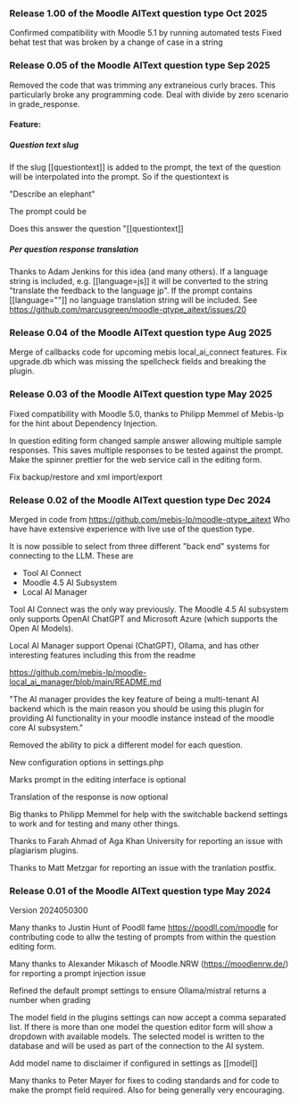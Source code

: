
### Release 1.00 of the Moodle AIText question type Oct 2025
Confirmed compatibility with Moodle 5.1 by running automated tests
Fixed behat test that was broken by a change of case in a string

### Release 0.05 of the Moodle AIText question type Sep 2025

Removed the code that was trimming any extraneious curly braces.
This particularly broke any programming code.
Deal with divide by zero scenario in grade_response.

#### Feature:

##### Question text slug

If the slug [[questiontext]] is added to the prompt, the text of the question will be interpolated into the prompt. So if the questiontext is

"Describe an elephant"

The prompt could be

Does this answer the question "[[questiontext]]

##### Per question response translation

Thanks to Adam Jenkins for this idea (and many others).  If a language string is included, e.g. [[language=js]] it will be converted to the string "translate the feedback to the language jp". If the prompt contains [[language=""]] no language translation string will be included. See
https://github.com/marcusgreen/moodle-qtype_aitext/issues/20

### Release 0.04 of the Moodle AIText question type Aug 2025

Merge of callbacks code for upcoming mebis local_ai_connect features.
Fix upgrade.db which was missing the spellcheck fields and breaking the plugin.

### Release 0.03 of the Moodle AIText question type May 2025

Fixed compatibility with Moodle 5.0, thanks to Philipp Memmel of Mebis-lp for the hint about Dependency Injection.

In question editing form changed sample answer allowing multiple sample responses. This saves multiple responses
to be tested against the prompt. Make the spinner prettier for the web service call in the editing form.

Fix backup/restore and xml import/export


### Release 0.02 of the Moodle AIText question type Dec 2024

Merged in code from https://github.com/mebis-lp/moodle-qtype_aitext
Who have have extensive experience with live use of the question type.

It is now possible to select from three different "back end" systems for connecting to the LLM. These are

* Tool AI Connect
* Moodle 4.5 AI Subsystem
* Local AI Manager

Tool AI Connect was the only way previously. The Moodle 4.5 AI subsystem only supports OpenAI ChatGPT and Microsoft Azure (which supports the Open AI Models).

Local AI Manager support Openai (ChatGPT), Ollama, and has other interesting features including this from the readme

https://github.com/mebis-lp/moodle-local_ai_manager/blob/main/README.md

"The AI manager provides the key feature of being a multi-tenant AI backend which is the main reason you should be using this plugin for providing AI functionality in your moodle instance instead of the moodle core AI subsystem."

Removed the ability to pick a different model for each question.

New configuration options in settings.php

Marks prompt in the editing interface is optional

Translation of the response is now optional

Big thanks to Philipp Memmel for help with the switchable backend settings to work and for testing and many other things.

Thanks to Farah Ahmad of Aga Khan University for reporting an issue with plagiarism plugins.

Thanks to Matt Metzgar for reporting an issue with the tranlation postfix.

### Release 0.01 of the Moodle AIText question type May 2024

Version 2024050300

Many thanks to Justin Hunt of Poodll fame https://poodll.com/moodle for contributing code
to allw the testing of prompts from within the question editing form.

Many thanks to Alexander Mikasch of Moodle.NRW (https://moodlenrw.de/) for reporting a prompt injection issue

Refined the default prompt settings to ensure Ollama/mistral returns a number when grading

The model field in the plugins settings can now accept a comma separated list. If there
is more than one model the question editor form will show a dropdown with available models. The selected model is written to the database and will be used as part of the connection to the AI system.

Add model name to disclaimer if configured in settings as [[model]]

Many thanks to Peter Mayer for fixes to coding standards and for code to make the prompt field required. Also for being generally very encouraging.

